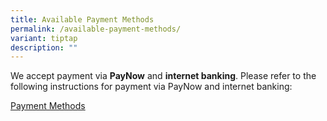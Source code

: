```yaml
---
title: Available Payment Methods
permalink: /available-payment-methods/
variant: tiptap
description: ""
---
```

<p>We accept payment via <strong>PayNow</strong> and <strong>internet banking</strong>.
Please refer to the following instructions for payment via PayNow and internet
banking:</p>
<p><a href="/files/Instructions_PayNow_Internet_Banking.pdf" rel="noopener nofollow" target="_blank">Payment Methods</a>
</p>
